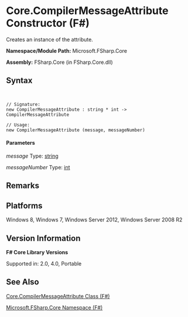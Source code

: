 # Core.CompilerMessageAttribute Constructor (F#)

Creates an instance of the attribute.

**Namespace/Module Path:** Microsoft.FSharp.Core

**Assembly:** FSharp.Core (in FSharp.Core.dll)


## Syntax


```


// Signature:
new CompilerMessageAttribute : string * int -> CompilerMessageAttribute

// Usage:
new CompilerMessageAttribute (message, messageNumber)

```



#### Parameters
*message*
Type: [string](http://msdn.microsoft.com/en-us/library/12b97856-ec80-4f70-a018-afb0753f755a)


*messageNumber*
Type: [int](http://msdn.microsoft.com/en-us/library/025d5455-3622-4ea5-9573-3ecbd4ee1375)




## Remarks

## Platforms
Windows 8, Windows 7, Windows Server 2012, Windows Server 2008 R2


## Version Information
**F# Core Library Versions**

Supported in: 2.0, 4.0, Portable




## See Also
[Core.CompilerMessageAttribute Class &#40;F&#35;&#41;](Core.CompilerMessageAttribute-Class-%28FSharp%29.md)

[Microsoft.FSharp.Core Namespace &#40;F&#35;&#41;](Microsoft.FSharp.Core-Namespace-%28FSharp%29.md)

